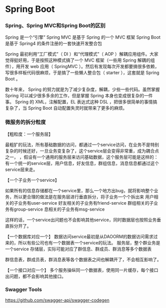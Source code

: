 # Spring Boot

### Spring、Spring MVC和Spring Boot的区别

Spring 是一个“引擎” 
Spring MVC 是基于 Spring 的一个 MVC 框架 
Spring Boot 是基于 Spring4 的条件注册的一套快速开发整合包 

Spring 最初利用“工厂模式”（ DI ）和“代理模式”（ AOP ）解耦应用组件。大家觉得挺好用，于是按照这种模式搞了一个 MVC 框架（一些用 Spring 解耦的组件），用开发 web 应用（ SpringMVC ）。然后有发现每次开发都要搞很多依赖，写很多样板代码很麻烦，于是搞了一些懒人整合包（ starter ），这套就是 Spring Boot 。 

数十年来， Spring 的努力就是为了减少复杂度，解耦，少些一些代码。虽然掌握 Spring 可以减少很多多余的工作，但是掌握 Spring 本身也变成很复杂的一件事。 Spring 的 XML，注解配置，EL 表达式这种 DSL ，把很多很简单的事情搞复杂了，当 Spring Boot 自动配置失灵时就带来了更多的麻烦。

### 微服务的拆分粒度

【粗粒度：一个服务层】

最粗犷的玩法，所有基础数据的访问，都通过一个service访问，在业务不是特别复杂的时候还好，一旦业务变复杂了，这个service层会变得非常重，成为耦合点之一，
，假设有一个通用的服务层来访问基础数据，这个服务层可能是这样的：有一个统一的service层，用户信息，好友信息，群组信息，消息信息都通过这个service层来走。


【一个子业务一个service】

如果所有的信息存储都在一个service里，那么一个地方出bug，就将影响整个业务，所以更合理的做法是在服务层进行垂直拆分，将子业务一个个拆出来
用户相关的子业务有user-service
好友相关的子业务有friend-service
群组相关的子业务有group-service
息相关的子业务有msg-service

这样的话，一个service出问题也不会影响其他service，同时数据层也按照业务垂直拆分开了。


【一个数据库对应一个】
数据访问service最初是从DAOORM的数据访问需求过来的，所以有些公司也有一个数据表一个service的玩法。
服务层，整个群业务是一个service
存储层，实际可能对应了群信息、群成员、群消息等多个数据表

群信息表，群成员表，群消息表等各个数据表之间也解耦开了，不会相互影响了。

【一个接口对应一个】
多个服务操纵同一个数据表，使用同一片缓存，每个接口出问题，都不会影响其他接口。

### Swagger Tools

https://github.com/swagger-api/swagger-codegen
